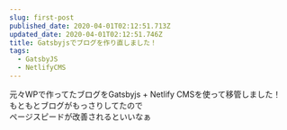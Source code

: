 ```yaml
---
slug: first-post
published_date: 2020-04-01T02:12:51.713Z
updated_date: 2020-04-01T02:12:51.746Z
title: Gatsbyjsでブログを作り直しました！
tags:
  - GatsbyJS
  - NetlifyCMS
---
```

元々WPで作ってたブログをGatsbyjs + Netlify CMSを使って移管しました！\
もともとブログがもっさりしてたので\
ページスピードが改善されるといいなぁ